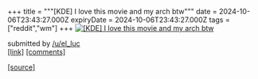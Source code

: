 +++
title = """[KDE] I love this movie and my arch btw"""
date = 2024-10-06T23:43:27.000Z
expiryDate = 2024-10-06T23:43:27.000Z
tags = ["reddit","wm"]
+++
[![[KDE] I love this movie and my arch btw](https://b.thumbs.redditmedia.com/h0-ZjleF9RkICzWssNQcCJZFH9Inot_24L3twkC2nww.jpg "[KDE] I love this movie and my arch btw")](https://www.reddit.com/r/unixporn/comments/1fxu8of/kde_i_love_this_movie_and_my_arch_btw/)

submitted by [/u/el\_luc](https://www.reddit.com/user/el_luc)  
[\[link\]](https://www.reddit.com/gallery/1fxu8of) [\[comments\]](https://www.reddit.com/r/unixporn/comments/1fxu8of/kde_i_love_this_movie_and_my_arch_btw/)

[[source]](https://www.reddit.com/r/unixporn/comments/1fxu8of/kde_i_love_this_movie_and_my_arch_btw/)

